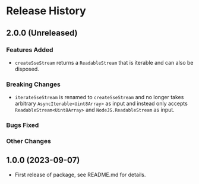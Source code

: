 # Release History

## 2.0.0 (Unreleased)

### Features Added

- `createSseStream` returns a `ReadableStream` that is iterable and can also be disposed.

### Breaking Changes

- `iterateSseStream` is renamed to `createSseStream` and no longer takes arbitrary `AsyncIterable<Uint8Array>` as input and instead only accepts `ReadableStream<Uint8Array>` and `NodeJS.ReadableStream` as input.

### Bugs Fixed

### Other Changes

## 1.0.0 (2023-09-07)

- First release of package, see README.md for details.
